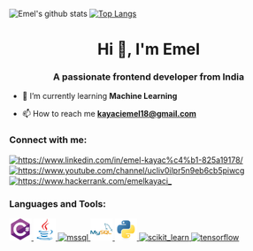 
![Emel's github stats](https://github-readme-stats.vercel.app/api?username=emel-kayaci&count_private=true&theme=tokyonight&show_icons=true&hide=stars,issues&line_height=31)
[![Top Langs](https://github-readme-stats.vercel.app/api/top-langs/?username=emel-kayaci&layout=compact&show_icons=true&theme=tokyonight)](https://github.com/emel-kayaci/github-readme-stats)

<h1 align="center">Hi 👋, I'm Emel</h1>
<h3 align="center">A passionate frontend developer from India</h3>

- 🌱 I’m currently learning **Machine Learning**

- 📫 How to reach me **kayaciemel18@gmail.com**

<h3 align="left">Connect with me:</h3>
<p align="left">
<a href="https://linkedin.com/in/https://www.linkedin.com/in/emel-kayac%c4%b1-825a19178/" target="blank"><img align="center" src="https://cdn.jsdelivr.net/npm/simple-icons@3.0.1/icons/linkedin.svg" alt="https://www.linkedin.com/in/emel-kayac%c4%b1-825a19178/" height="30" width="40" /></a>
<a href="https://www.youtube.com/c/https://www.youtube.com/channel/ucliv0ilpr5n9eb6cb5piwcg" target="blank"><img align="center" src="https://cdn.jsdelivr.net/npm/simple-icons@3.0.1/icons/youtube.svg" alt="https://www.youtube.com/channel/ucliv0ilpr5n9eb6cb5piwcg" height="30" width="40" /></a>
<a href="https://www.hackerrank.com/https://www.hackerrank.com/emelkayaci_" target="blank"><img align="center" src="https://cdn.jsdelivr.net/npm/simple-icons@3.0.1/icons/hackerrank.svg" alt="https://www.hackerrank.com/emelkayaci_" height="30" width="40" /></a>
</p>

<h3 align="left">Languages and Tools:</h3>
<p align="left"> <a href="https://www.w3schools.com/cs/" target="_blank"> <img src="https://raw.githubusercontent.com/devicons/devicon/master/icons/csharp/csharp-original.svg" alt="csharp" width="40" height="40"/> </a> <a href="https://www.java.com" target="_blank"> <img src="https://raw.githubusercontent.com/devicons/devicon/master/icons/java/java-original.svg" alt="java" width="40" height="40"/> </a> <a href="https://www.microsoft.com/en-us/sql-server" target="_blank"> <img src="https://cdn.worldvectorlogo.com/logos/microsoft-sql-server.svg" alt="mssql" width="40" height="40"/> </a> <a href="https://www.mysql.com/" target="_blank"> <img src="https://raw.githubusercontent.com/devicons/devicon/master/icons/mysql/mysql-original-wordmark.svg" alt="mysql" width="40" height="40"/> </a> <a href="https://www.python.org" target="_blank"> <img src="https://raw.githubusercontent.com/devicons/devicon/master/icons/python/python-original.svg" alt="python" width="40" height="40"/> </a> <a href="https://scikit-learn.org/" target="_blank"> <img src="https://upload.wikimedia.org/wikipedia/commons/0/05/Scikit_learn_logo_small.svg" alt="scikit_learn" width="40" height="40"/> </a> <a href="https://www.tensorflow.org" target="_blank"> <img src="https://www.vectorlogo.zone/logos/tensorflow/tensorflow-icon.svg" alt="tensorflow" width="40" height="40"/> </a> </p>
